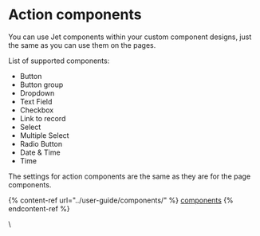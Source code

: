 # Action components

You can use Jet components within your custom component designs, just the same as you can use them on the pages.

List of supported components:

* Button
* Button group
* Dropdown
* Text Field
* Checkbox
* Link to record
* Select
* Multiple Select
* Radio Button
* Date & Time
* Time

The settings for action components are the same as they are for the page components.

{% content-ref url="../user-guide/components/" %}
[components](../user-guide/components/)
{% endcontent-ref %}

\
